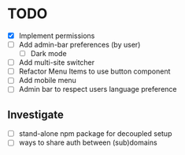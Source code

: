 # TODO

- [x] Implement permissions
- [ ] Add admin-bar preferences (by user)
  - [ ] Dark mode
- [ ] Add multi-site switcher
- [ ] Refactor Menu Items to use button component
- [ ] Add mobile menu
- [ ] Admin bar to respect users language preference

## Investigate

- [ ] stand-alone npm package for decoupled setup
- [ ] ways to share auth between (sub)domains
